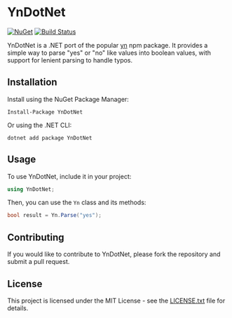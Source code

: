 # YnDotNet

[![NuGet](https://img.shields.io/nuget/v/YnDotNet.svg)](https://www.nuget.org/packages/YnDotNet/)
[![Build Status](https://github.com/AesonFord/YnDotNet/workflows/Build%20and%20Publish%20NuGet%20Package/badge.svg)](https://github.com/AesonFord/YnDotNet/actions)

YnDotNet is a .NET port of the popular [yn](https://github.com/sindresorhus/yn) npm package. It provides a simple way to parse "yes" or "no" like values into boolean values, with support for lenient parsing to handle typos.

## Installation

Install using the NuGet Package Manager:

```
Install-Package YnDotNet
```

Or using the .NET CLI:

```
dotnet add package YnDotNet
```

## Usage

To use YnDotNet, include it in your project:

```csharp
using YnDotNet;
```

Then, you can use the `Yn` class and its methods:

```csharp
bool result = Yn.Parse("yes");
```

## Contributing

If you would like to contribute to YnDotNet, please fork the repository and submit a pull request.

## License

This project is licensed under the MIT License - see the [LICENSE.txt](LICENSE.txt) file for details.